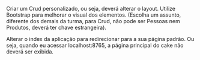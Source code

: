 Criar um Crud personalizado, ou seja, deverá alterar o layout. Utilize Bootstrap para melhorar o visual dos elementos. (Escolha um assunto, diferente dos demais da turma, para Crud, não pode ser Pessoas nem Produtos, deverá ter chave estrangeira).

Alterar o index da aplicação para redirecionar para a sua página padrão. Ou seja, quando eu acessar localhost:8765, a página principal do cake não deverá ser exibida.
